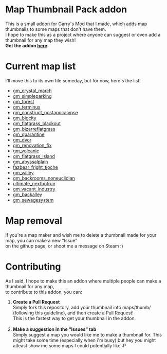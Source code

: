 <h1>Map Thumbnail Pack addon</h1>
<p>
This is a small addon for Garry's Mod that I made, which adds map thumbnails to some maps that don't have them.<br>
I hope to make this as a project where anyone can suggest or even add a thumbnail for any map they wish!<br>
<b>Get the addon <a href="https://steamcommunity.com/sharedfiles/filedetails/?id=3031841980">here</a>.</b>
</p>
<h1>Current map list</h1>
<p>I'll move this to its own file someday, but for now, here's the list:</p>
<ul>
    <li>
    <a href="https://steamcommunity.com/sharedfiles/filedetails/?id=2981407778">gm_crystal_march</a>
    </li>
    <li>
    <a href="https://steamcommunity.com/sharedfiles/filedetails/?id=2025924940">gm_simpleparking</a>
    </li>
    <li>
    <a href="https://steamcommunity.com/sharedfiles/filedetails/?id=832905652">gm_forest</a>
    </li>
    <li>
    <a href="https://steamcommunity.com/sharedfiles/filedetails/?id=1779874616">gm_terminus</a>
    </li>
    <li>
    <a href="https://steamcommunity.com/sharedfiles/filedetails/?id=1334575811">gm_construct_postapocalypse</a>
    </li>
    <li>
    <a href="https://steamcommunity.com/sharedfiles/filedetails/?id=105982362">gm_bigcity</a>
    </li>
    <li>
    <a href="https://steamcommunity.com/sharedfiles/filedetails/?id=2050562652">gm_flatgrass_blackout</a>
    </li>
    <li>
    <a href="https://steamcommunity.com/sharedfiles/filedetails/?id=2554693915">gm_bizarreflatgrass</a>
    </li>
    <li>
    <a href="https://steamcommunity.com/sharedfiles/filedetails/?id=2380009030">gm_quarantine</a>
    </li>
    <li>
    <a href="https://steamcommunity.com/sharedfiles/filedetails/?id=3013339203">gm_dvor</a>
    </li>
    <li>
    <a href="https://steamcommunity.com/sharedfiles/filedetails/?id=2144464871">gm_renovation_fix</a>
    </li>
    <li>
    <a href="https://steamcommunity.com/sharedfiles/filedetails/?id=3014091971">gm_volcanic</a>
    </li>
    <li>
    <a href="https://steamcommunity.com/sharedfiles/filedetails/?id=1889839872">gm_flatgrass_island</a>
    </li>
    <li>
    <a href="https://steamcommunity.com/sharedfiles/filedetails/?id=2819207400">gm_abyssalplain</a>
    </li>
    <li>
    <a href="https://steamcommunity.com/sharedfiles/filedetails/?id=2745687692">fazbear_fright_tjoche</a>
    </li>
    <li>
    <a href="https://steamcommunity.com/sharedfiles/filedetails/?id=104483504">gm_valley</a>
    </li>
    <li>
    <a href="https://steamcommunity.com/sharedfiles/filedetails/?id=2821976723">gm_backrooms_noneuclidian</a>
    </li>
    <li>
    <a href="https://steamcommunity.com/sharedfiles/filedetails/?id=2812339290">ultimate_nextbotrun</a>
    </li>
    <li>
    <a href="https://steamcommunity.com/sharedfiles/filedetails/?id=2985579279">gm_vacant_industry</a>
    </li>
    <li>
    <a href="https://steamcommunity.com/sharedfiles/filedetails/?id=3031590828">gm_backalley</a>
    </li>
    <li>
    <a href="https://steamcommunity.com/sharedfiles/filedetails/?id=3031715734">gm_sewagesystem</a>
    </li>
</ul>
<h1>Map removal</h1>
<p>
If you're a map maker and wish me to delete a thumbnail made for your map, you can make a new "Issue"<br>
on the githup page, or shoot me a message on Steam :)
</p>
<h1>Contributing</h1>
<p>
As I said, I hope to make this an addon where multiple people can make a thumbnail for any map,<br>
to contribute to this addon, you can:
<ol type=1>
    <li>
    <b>Create a Pull Request</b><br>
    Simply fork this repository, add your thumbnail into maps/thumb/ (following this guideline), and then create a Pull Request!<br>This is the fastest way to get your thumbnail in the addon.
    </li>
    <br>
    <li>
    <b>Make a suggestion in the "Issues" tab</b><br>
    Simply suggest a map you would like me to make a thumbnail for. This might take some time (especially when i'm busy) but hey you might atleast show me some maps I could potentially like :P
    </li>
</ol>
</p>
